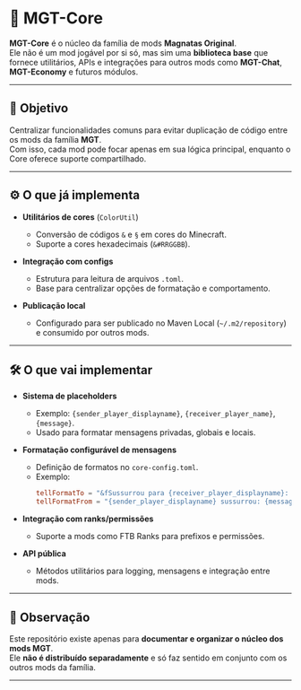 # 🧩 MGT-Core

**MGT-Core** é o núcleo da família de mods **Magnatas Original**.  
Ele não é um mod jogável por si só, mas sim uma **biblioteca base** que fornece utilitários, APIs e integrações para outros mods como **MGT-Chat**, **MGT-Economy** e futuros módulos.

---

## 🎯 Objetivo

Centralizar funcionalidades comuns para evitar duplicação de código entre os mods da família **MGT**.  
Com isso, cada mod pode focar apenas em sua lógica principal, enquanto o Core oferece suporte compartilhado.

---

## ⚙️ O que já implementa

- **Utilitários de cores** (`ColorUtil`)  
  - Conversão de códigos `&` e `§` em cores do Minecraft.  
  - Suporte a cores hexadecimais (`&#RRGGBB`).  

- **Integração com configs**  
  - Estrutura para leitura de arquivos `.toml`.  
  - Base para centralizar opções de formatação e comportamento.  

- **Publicação local**  
  - Configurado para ser publicado no Maven Local (`~/.m2/repository`) e consumido por outros mods.  

---

## 🛠️ O que vai implementar

- **Sistema de placeholders**  
  - Exemplo: `{sender_player_displayname}`, `{receiver_player_name}`, `{message}`.  
  - Usado para formatar mensagens privadas, globais e locais.  

- **Formatação configurável de mensagens**  
  - Definição de formatos no `core-config.toml`.  
  - Exemplo:
    ```toml
    tellFormatTo = "&fSussurrou para {receiver_player_displayname}: {message}"
    tellFormatFrom = "{sender_player_displayname} sussurrou: {message}"
    ```

- **Integração com ranks/permissões**  
  - Suporte a mods como FTB Ranks para prefixos e permissões.  

- **API pública**  
  - Métodos utilitários para logging, mensagens e integração entre mods.  

---

## 📌 Observação

Este repositório existe apenas para **documentar e organizar o núcleo dos mods MGT**.  
Ele **não é distribuído separadamente** e só faz sentido em conjunto com os outros mods da família.

---
